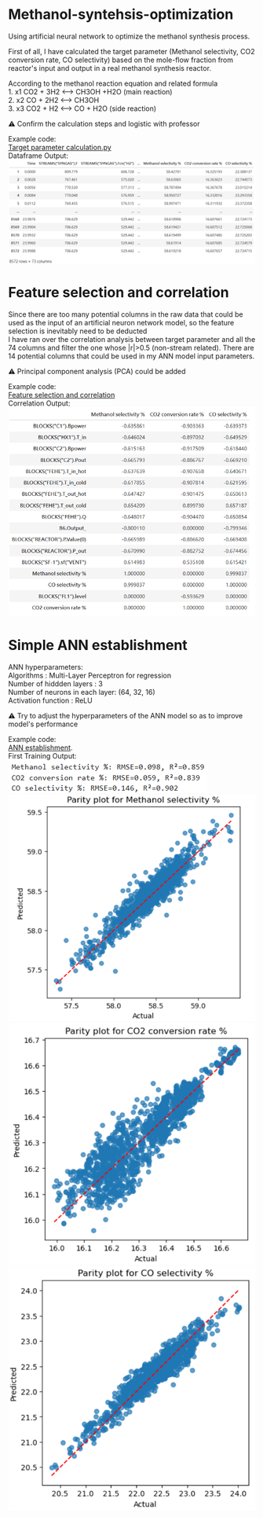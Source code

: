 # Methanol-syntehsis-optimization

Using artificial neural network to optimize the methanol synthesis process.<br>

First of all, I have calculated the target parameter (Methanol selectivity, CO2 conversion rate, CO selectivity) 
based on the mole-flow fraction from reactor's input and output in a real methanol synthesis reactor.

According to the methanol reaction equation and related formula
<br>1.  x1 CO2 + 3H2 <--> CH3OH +H2O (main reaction)
<br>2.  x2 CO + 2H2 <--> CH3OH
<br>3.  x3 CO2 + H2 <--> CO + H2O (side reaction)

⚠️ Confirm the calculation steps and logistic with professor

Example code:<br>
[Target parameter calculation.py](Target%20parameter%20calculation.py)<br>
Dataframe Output:<br>
![Target_parameter](images/Target_parameter_calculation.png)<br>


# Feature selection and correlation
Since there are too many potential columns in the raw data that could be used as the input of an artificial neuron network model, so the feature selection is inevitably need to be deducted<br>
I have ran over the correlation analysis between target parameter and all the 74 columns and filter the one whose |r|>0.5 (non-stream related).
There are 14 potential columns that could be used in my ANN model input parameters.

⚠️ Principal component analysis (PCA) could be added

Example code:<br>
[Feature selection and correlation](Feature%20selection%20and%20correaltion.py)<br>
Correlation Output:<br>
![Target_correlation](images/Feature%20selection%20and%20correlation.png)

# Simple ANN establishment
ANN hyperparameters:<br>
Algorithms : Multi-Layer Perceptron for regression <br>
Number of hiddden layers : 3 <br>
Number of neurons in each layer: (64, 32, 16)<br>
Activation function : ReLU <br>

⚠️ Try to adjust the hyperparameters of the ANN model so as to improve model's performance

Example code:<br>
[ANN establishment](ANN%20establish.py).<br>
First Training Output:<br>
![Accuracy](images/ANN%20first%20run%20accuracy.png)
![Methanol selectivity](images/Methanol%20selectivity%20ANN%20parity.png)
![CO2 conversion rate](images/CO2%20conversion%20rate%20ANN%20parity.png)
![CO selectivity](images/CO%20selectivity%20ANN%20parity.png)

